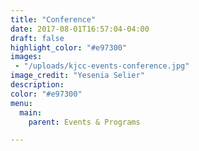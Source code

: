 ```yaml
---
title: "Conference"
date: 2017-08-01T16:57:04-04:00
draft: false
highlight_color: "#e97300"
images:
 - "/uploads/kjcc-events-conference.jpg"
image_credit: "Yesenia Selier"
description:
color: "#e97300"
menu:
  main:
    parent: Events & Programs

---
```

